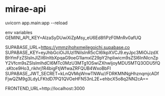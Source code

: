 # mirae-api

uvicorn app.main:app --reload

env variables
GEMINI_API_KEY=AIzaSyDUwiXiZpMsy_eU6Ed8fiPzF0MnRv0afUQ

SUPABASE_URL=https://ymmzjhohxmejlegoichi.supabase.co
SUPABASE_KEY=eyJhbGciOiJIUzI1NiIsInR5cCI6IkpXVCJ9.eyJpc3MiOiJzdXBhYmFzZSIsInJlZiI6InltbXpqaG9oeG1lamxlZ29pY2hpIiwicm9sZSI6InNlcnZpY2Vfcm9sZSIsImlhdCI6MTc0MzU3MTg1OSwiZXhwIjoyMDU5MTQ3ODU5fQ.sKtce9Ho3_rikhrj1R4bigFtjWfwaZRFQUB4WxoBbFI
SUPABASE_JWT_SECRET=kLnQVMqWnwTNWu//FDRKMNNgHhznqmjcADfFjwQZM9g3LdyLFKtdD7PQ1QVOeHFN53nL2E+ehbcX5o8q2NN2cA==

FRONTEND_URL=http://localhost:3000